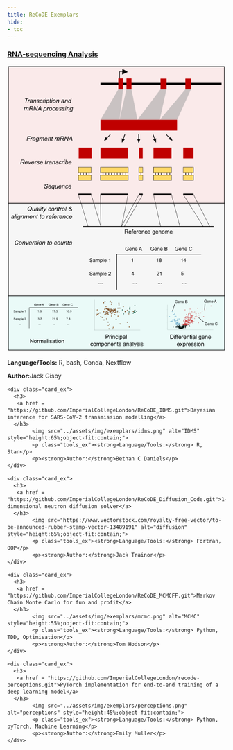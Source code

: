 ```yaml
---
title: ReCoDE Exemplars
hide:
- toc
---
```


<!-- RNA-sequencing Analysis -->
<div class="grid-container">
    <div class="card_ex">
      <h3>
       <a href = "https://github.com/ImperialCollegeLondon/ReCoDE_rnaseq_pipeline.git">RNA-sequencing Analysis</a>
      </h3>
            <img src="../assets/img/exemplars/rnaseq.png" alt="RNA-sequencing Analysis" style="height:60%;object-fit:contain;">
            <p><strong>Language/Tools:</strong> R, bash, Conda, Nextflow</p>
            <p><strong>Author:</strong>Jack Gisby</p>
    </div>

<!-- Bayesian inference for SARS-CoV-2 transmission modelling -->

    <div class="card_ex">
      <h3>
       <a href = "https://github.com/ImperialCollegeLondon/ReCoDE_IDMS.git">Bayesian inference for SARS-CoV-2 transmission modelling</a>
      </h3>
            <img src="../assets/img/exemplars/idms.png" alt="IDMS" style="height:65%;object-fit:contain;">
            <p class="tools_ex"><strong>Language/Tools:</strong> R, Stan</p>
            <p><strong>Author:</strong>Bethan C Daniels</p>
    </div>

<!-- 1-dimensional neutron diffusion solver -->

    <div class="card_ex">
      <h3>
       <a href = "https://github.com/ImperialCollegeLondon/ReCoDE_Diffusion_Code.git">1-dimensional neutron diffusion solver</a>
      </h3>
            <img src="https://www.vectorstock.com/royalty-free-vector/to-be-announced-rubber-stamp-vector-13489191" alt="diffusion" style="height:65%;object-fit:contain;">
            <p class="tools_ex"><strong>Language/Tools:</strong> Fortran, OOP</p>
            <p><strong>Author:</strong>Jack Trainor</p>
    </div>

<!-- MCMC -->

    <div class="card_ex">
      <h3>
       <a href = "https://github.com/ImperialCollegeLondon/ReCoDE_MCMCFF.git">Markov Chain Monte Carlo for fun and profit</a>
      </h3>
            <img src="../assets/img/exemplars/mcmc.png" alt="MCMC" style="height:55%;object-fit:contain;">
            <p class="tools_ex"><strong>Language/Tools:</strong> Python, TDD, Optimisation</p>
            <p><strong>Author:</strong>Tom Hodson</p>
    </div>

<!-- perceptions -->

    <div class="card_ex">
      <h3>
       <a href = "https://github.com/ImperialCollegeLondon/recode-perceptions.git">PyTorch implementation for end-to-end training of a deep learning model</a>
      </h3>
            <img src="../assets/img/exemplars/perceptions.png" alt="perceptions" style="height:45%;object-fit:contain;">
            <p class="tools_ex"><strong>Language/Tools:</strong> Python, pyTorch, Machine Learning</p>
            <p><strong>Author:</strong>Emily Muller</p>
    </div>
</div>
